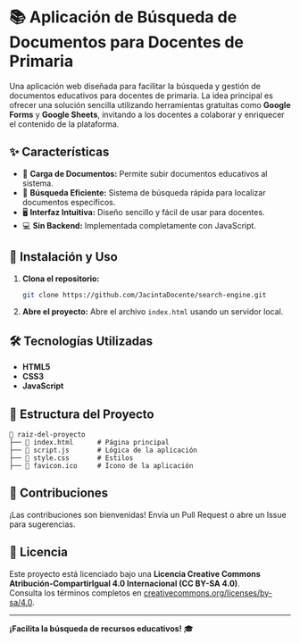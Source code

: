 # 📚 Aplicación de Búsqueda de Documentos para Docentes de Primaria

Una aplicación web diseñada para facilitar la búsqueda y gestión de documentos educativos para docentes de primaria. La idea principal es ofrecer una solución sencilla utilizando herramientas gratuitas como **Google Forms** y **Google Sheets**, invitando a los docentes a colaborar y enriquecer el contenido de la plataforma.

## ✨ Características

- 📂 **Carga de Documentos:** Permite subir documentos educativos al sistema.
- 🔎 **Búsqueda Eficiente:** Sistema de búsqueda rápida para localizar documentos específicos.
- 🖥️ **Interfaz Intuitiva:** Diseño sencillo y fácil de usar para docentes.
- 💻 **Sin Backend:** Implementada completamente con JavaScript.

## 🚀 Instalación y Uso

1. **Clona el repositorio:**
   ```bash
   git clone https://github.com/JacintaDocente/search-engine.git
   ```

2. **Abre el proyecto:**
   Abre el archivo `index.html` usando un servidor local.

## 🛠️ Tecnologías Utilizadas

- **HTML5**
- **CSS3**
- **JavaScript**

## 📂 Estructura del Proyecto

```plaintext
📂 raiz-del-proyecto
├── 📄 index.html      # Página principal
├── 📄 script.js       # Lógica de la aplicación
├── 📄 style.css       # Estilos
├── 📄 favicon.ico     # Ícono de la aplicación
```

## 🤝 Contribuciones

¡Las contribuciones son bienvenidas! Envía un Pull Request o abre un Issue para sugerencias.

## 📄 Licencia

Este proyecto está licenciado bajo una **Licencia Creative Commons Atribución-CompartirIgual 4.0 Internacional (CC BY-SA 4.0)**.  
Consulta los términos completos en [creativecommons.org/licenses/by-sa/4.0](https://creativecommons.org/licenses/by-sa/4.0/).

---

**¡Facilita la búsqueda de recursos educativos!** 🎓
